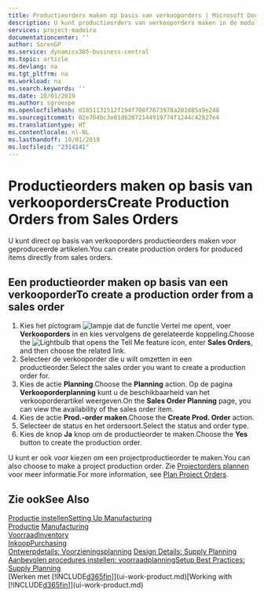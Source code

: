 ```yaml
---
title: Productieorders maken op basis van verkooporders | Microsoft Docs
description: U kunt productieorders van verkooporders maken in de module Verkoop & Marketing.
services: project-madeira
documentationcenter: ''
author: SorenGP
ms.service: dynamics365-business-central
ms.topic: article
ms.devlang: na
ms.tgt_pltfrm: na
ms.workload: na
ms.search.keywords: ''
ms.date: 10/01/2019
ms.author: sgroespe
ms.openlocfilehash: d1851131512f194f708f7873978a201d85a9e248
ms.sourcegitcommit: 02e704bc3e01d62072144919774f1244c42827e4
ms.translationtype: HT
ms.contentlocale: nl-NL
ms.lasthandoff: 10/01/2019
ms.locfileid: "2314141"
---
```

# <a name="create-production-orders-from-sales-orders"></a><span data-ttu-id="86cfb-103">Productieorders maken op basis van verkooporders</span><span class="sxs-lookup"><span data-stu-id="86cfb-103">Create Production Orders from Sales Orders</span></span>
<span data-ttu-id="86cfb-104">U kunt direct op basis van verkooporders productieorders maken voor geproduceerde artikelen.</span><span class="sxs-lookup"><span data-stu-id="86cfb-104">You can create production orders for produced items directly from sales orders.</span></span>  

## <a name="to-create-a-production-order-from-a-sales-order"></a><span data-ttu-id="86cfb-105">Een productieorder maken op basis van een verkooporder</span><span class="sxs-lookup"><span data-stu-id="86cfb-105">To create a production order from a sales order</span></span>  

1.  <span data-ttu-id="86cfb-106">Kies het pictogram ![lampje dat de functie Vertel me opent](media/ui-search/search_small.png "Vertel me wat u wilt doen"), voer **Verkooporders** in en kies vervolgens de gerelateerde koppeling.</span><span class="sxs-lookup"><span data-stu-id="86cfb-106">Choose the ![Lightbulb that opens the Tell Me feature](media/ui-search/search_small.png "Tell me what you want to do") icon, enter **Sales Orders**, and then choose the related link.</span></span>  
2.  <span data-ttu-id="86cfb-107">Selecteer de verkooporder die u wilt omzetten in een productieorder.</span><span class="sxs-lookup"><span data-stu-id="86cfb-107">Select the sales order you want to create a production order for.</span></span>  
3.  <span data-ttu-id="86cfb-108">Kies de actie **Planning**.</span><span class="sxs-lookup"><span data-stu-id="86cfb-108">Choose the **Planning** action.</span></span> <span data-ttu-id="86cfb-109">Op de pagina **Verkooporderplanning** kunt u de beschikbaarheid van het verkooporderartikel weergeven.</span><span class="sxs-lookup"><span data-stu-id="86cfb-109">On the **Sales Order Planning** page, you can view the availability of the sales order item.</span></span>  
4.  <span data-ttu-id="86cfb-110">Kies de actie **Prod.-order maken**.</span><span class="sxs-lookup"><span data-stu-id="86cfb-110">Choose the **Create Prod. Order** action.</span></span>  
5.  <span data-ttu-id="86cfb-111">Selecteer de status en het ordersoort.</span><span class="sxs-lookup"><span data-stu-id="86cfb-111">Select the status and order type.</span></span>  
6.  <span data-ttu-id="86cfb-112">Kies de knop **Ja** knop om de productieorder te maken.</span><span class="sxs-lookup"><span data-stu-id="86cfb-112">Choose the **Yes** button to create the production order.</span></span>

<span data-ttu-id="86cfb-113">U kunt er ook voor kiezen om een projectproductieorder te maken.</span><span class="sxs-lookup"><span data-stu-id="86cfb-113">You can also choose to make a project production order.</span></span> <span data-ttu-id="86cfb-114">Zie [Projectorders plannen](production-how-to-plan-project-orders.md) voor meer informatie.</span><span class="sxs-lookup"><span data-stu-id="86cfb-114">For more information, see [Plan Project Orders](production-how-to-plan-project-orders.md).</span></span>   

## <a name="see-also"></a><span data-ttu-id="86cfb-115">Zie ook</span><span class="sxs-lookup"><span data-stu-id="86cfb-115">See Also</span></span>  
[<span data-ttu-id="86cfb-116">Productie instellen</span><span class="sxs-lookup"><span data-stu-id="86cfb-116">Setting Up Manufacturing</span></span>](production-configure-production-processes.md)  
<span data-ttu-id="86cfb-117">[Productie](production-manage-manufacturing.md)  </span><span class="sxs-lookup"><span data-stu-id="86cfb-117">[Manufacturing](production-manage-manufacturing.md)  </span></span>  
[<span data-ttu-id="86cfb-118">Voorraad</span><span class="sxs-lookup"><span data-stu-id="86cfb-118">Inventory</span></span>](inventory-manage-inventory.md)  
[<span data-ttu-id="86cfb-119">Inkoop</span><span class="sxs-lookup"><span data-stu-id="86cfb-119">Purchasing</span></span>](purchasing-manage-purchasing.md)  
<span data-ttu-id="86cfb-120">[Ontwerpdetails: Voorzieningsplanning](design-details-supply-planning.md) </span><span class="sxs-lookup"><span data-stu-id="86cfb-120">[Design Details: Supply Planning](design-details-supply-planning.md) </span></span>  
[<span data-ttu-id="86cfb-121">Aanbevolen procedures instellen: voorraadplanning</span><span class="sxs-lookup"><span data-stu-id="86cfb-121">Setup Best Practices: Supply Planning</span></span>](setup-best-practices-supply-planning.md)  
<span data-ttu-id="86cfb-122">[Werken met [!INCLUDE[d365fin](includes/d365fin_md.md)]](ui-work-product.md)</span><span class="sxs-lookup"><span data-stu-id="86cfb-122">[Working with [!INCLUDE[d365fin](includes/d365fin_md.md)]](ui-work-product.md)</span></span>
